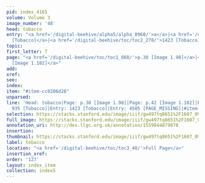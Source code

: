 ```yaml
---
pid: index_4165
volume: Volume 3
image_number: '48'
head: tobacco
entry: "<a href='/digital-beehive/alpha5/alpha_0960/'>a</a>|<a href='/digital-beehive/toc/toc2_174/'>935
  [Tobacco]</a>|<a href='/digital-beehive/toc/toc2_278/'>1423 [Tobacco]</a>|4585 [PAGE_MISSING]"
topic: 
first_letter: T
page: "<a href='/digital-beehive/toc/toc1_088/'>p.38 [Image 1.98]</a>|<a href='/digital-beehive/toc/toc1_092/'>p.42
  [Image 1.102]</a>"
add: 
xref: 
see: 
index: 
item: "#item-cc0206d28"
unparsed: 
line: 'Head: tobacco|Page: p.38 [Image 1.98]|Page: p.42 [Image 1.102]|Entry: a|Entry:
  935 [Tobacco]|Entry: 1423 [Tobacco]|Entry: 4585 [PAGE_MISSING]|#item-cc0206d28|'
selection: https://stacks.stanford.edu/image/iiif/gw497tq8651%2F1607_0991/468,395,623,157/full/0/default.jpg
full_image: https://stacks.stanford.edu/image/iiif/gw497tq8651%2F1607_0991/full/full/0/default.jpg
annotation_uri: http://dev.llgc.org.uk/annotation/1559844879878
insertion: 
thumbnail: https://stacks.stanford.edu/image/iiif/gw497tq8651%2F1607_0991/468,395,623,157/150,/0/default.jpg
label: tobacco
location: "<a href='/digital-beehive/toc/toc3_48/'>Full Page</a>"
insertion_xref: 
order: '127'
layout: index_item
collection: index5
---
```

